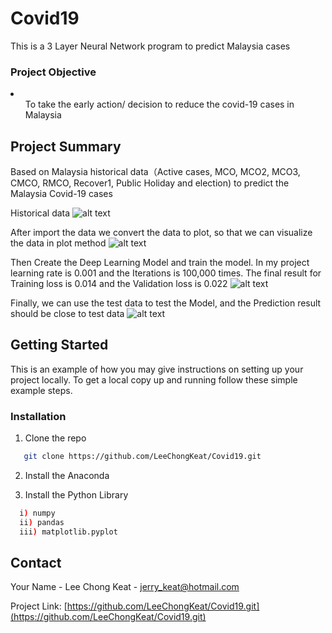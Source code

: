 # Covid19
This is a 3 Layer Neural Network program to predict Malaysia cases

<h3>Project Objective</h3>
<li>
	<ul>To take the early action/ decision to reduce the covid-19 cases in Malaysia </ul>
</li>

## Project Summary
Based on Malaysia historical data（Active cases, MCO, MCO2, MCO3, CMCO, RMCO, Recover1, Public Holiday and election) to predict the Malaysia Covid-19 cases 

Historical data
![alt text](https://github.com/LeeChongKeat/Covid19/tree/main/Img/data.PNG?raw=true)

After import the data we convert the data to plot, so that we can visualize the data in plot method
![alt text](https://github.com/LeeChongKeat/Covid19/tree/main/Img/dataPlot.PNG?raw=true)

Then Create the Deep Learning Model and train the model. In my project learning rate is 0.001 and the Iterations is 100,000 times. The final result for Training loss is 0.014 and the Validation loss is 0.022
![alt text](https://github.com/LeeChongKeat/Covid19/tree/main/Img/train.PNG?raw=true)

Finally, we can use the test data to test the Model, and the Prediction result should be close to test data
![alt text](https://github.com/LeeChongKeat/Covid19/tree/main/Img/Predict.PNG?raw=true)


## Getting Started
This is an example of how you may give instructions on setting up your project locally. To get a local copy up and running follow these simple example steps.


### Installation
1. Clone the repo
```sh
   git clone https://github.com/LeeChongKeat/Covid19.git
 ```
2. Install the Anaconda

3. Install the Python Library
 ```sh
   i) numpy
   ii) pandas
   iii) matplotlib.pyplot
   ```

## Contact
Your Name - Lee Chong Keat - jerry_keat@hotmail.com

Project Link: [https://github.com/LeeChongKeat/Covid19.git](https://github.com/LeeChongKeat/Covid19.git)